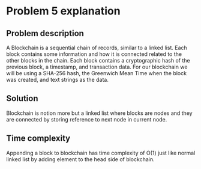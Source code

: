 # Problem 5 explanation
## Problem description
A Blockchain is a sequential chain of records, similar to a linked list. Each block contains some information and how 
it is connected related to the other blocks in the chain. Each block contains a cryptographic hash of the previous 
block, a timestamp, and transaction data. For our blockchain we will be using a SHA-256 hash, the Greenwich Mean Time 
when the block was created, and text strings as the data.

## Solution
Blockchain is notion more but a linked list where blocks are nodes and they are connected by storing reference to next 
node in current node.

## Time complexity
Appending a block to blockchain has time complexity of O(1) just like normal linked list by adding element to the head 
side of blockchain.
